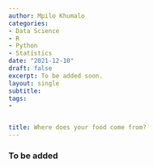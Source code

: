 ```yaml
---
author: Mpilo Khumalo
categories:
- Data Science
- R
- Python
- Statistics
date: "2021-12-10"
draft: false
excerpt: To be added soon.
layout: single
subtitle: 
tags:
- 


title: Where does your food come from?
---
```


### To be added




